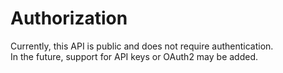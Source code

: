 # Authorization

Currently, this API is public and does not require authentication.  
In the future, support for API keys or OAuth2 may be added.